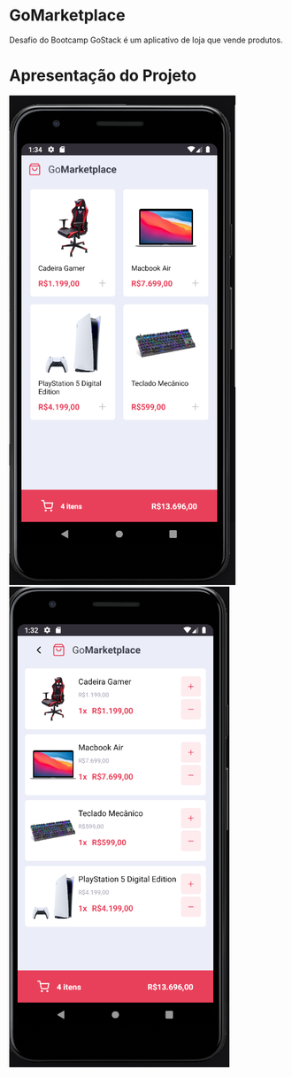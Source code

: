 # GoMarketplace
Desafio do Bootcamp GoStack é um aplicativo de loja que vende produtos. 

<h1>Apresentação do Projeto</h1>

<img src="/src/assets/signIn.png"  />
<img src="/src/assets/gomarketplace.png" />

